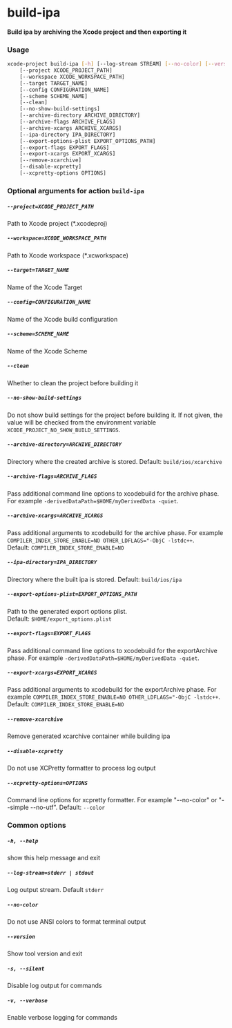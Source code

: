 
build-ipa
=========


**Build ipa by archiving the Xcode project and then exporting it**
### Usage
```bash
xcode-project build-ipa [-h] [--log-stream STREAM] [--no-color] [--version] [-s] [-v]
    [--project XCODE_PROJECT_PATH]
    [--workspace XCODE_WORKSPACE_PATH]
    [--target TARGET_NAME]
    [--config CONFIGURATION_NAME]
    [--scheme SCHEME_NAME]
    [--clean]
    [--no-show-build-settings]
    [--archive-directory ARCHIVE_DIRECTORY]
    [--archive-flags ARCHIVE_FLAGS]
    [--archive-xcargs ARCHIVE_XCARGS]
    [--ipa-directory IPA_DIRECTORY]
    [--export-options-plist EXPORT_OPTIONS_PATH]
    [--export-flags EXPORT_FLAGS]
    [--export-xcargs EXPORT_XCARGS]
    [--remove-xcarchive]
    [--disable-xcpretty]
    [--xcpretty-options OPTIONS]
```
### Optional arguments for action `build-ipa`

##### `--project=XCODE_PROJECT_PATH`


Path to Xcode project (\*.xcodeproj)
##### `--workspace=XCODE_WORKSPACE_PATH`


Path to Xcode workspace (\*.xcworkspace)
##### `--target=TARGET_NAME`


Name of the Xcode Target
##### `--config=CONFIGURATION_NAME`


Name of the Xcode build configuration
##### `--scheme=SCHEME_NAME`


Name of the Xcode Scheme
##### `--clean`


Whether to clean the project before building it
##### `--no-show-build-settings`


Do not show build settings for the project before building it. If not given, the value will be checked from the environment variable `XCODE_PROJECT_NO_SHOW_BUILD_SETTINGS`.
##### `--archive-directory=ARCHIVE_DIRECTORY`


Directory where the created archive is stored. Default:&nbsp;`build/ios/xcarchive`
##### `--archive-flags=ARCHIVE_FLAGS`


Pass additional command line options to xcodebuild for the archive phase. For example `-derivedDataPath=$HOME/myDerivedData -quiet`.
##### `--archive-xcargs=ARCHIVE_XCARGS`


Pass additional arguments to xcodebuild for the archive phase. For example `COMPILER_INDEX_STORE_ENABLE=NO OTHER_LDFLAGS="-ObjC -lstdc++`. Default:&nbsp;`COMPILER_INDEX_STORE_ENABLE=NO`
##### `--ipa-directory=IPA_DIRECTORY`


Directory where the built ipa is stored. Default:&nbsp;`build/ios/ipa`
##### `--export-options-plist=EXPORT_OPTIONS_PATH`


Path to the generated export options plist. Default:&nbsp;`$HOME/export_options.plist`
##### `--export-flags=EXPORT_FLAGS`


Pass additional command line options to xcodebuild for the exportArchive phase. For example `-derivedDataPath=$HOME/myDerivedData -quiet`.
##### `--export-xcargs=EXPORT_XCARGS`


Pass additional arguments to xcodebuild for the exportArchive phase. For example `COMPILER_INDEX_STORE_ENABLE=NO OTHER_LDFLAGS="-ObjC -lstdc++`. Default:&nbsp;`COMPILER_INDEX_STORE_ENABLE=NO`
##### `--remove-xcarchive`


Remove generated xcarchive container while building ipa
##### `--disable-xcpretty`


Do not use XCPretty formatter to process log output
##### `--xcpretty-options=OPTIONS`


Command line options for xcpretty formatter. For example "--no-color" or "--simple  --no-utf". Default:&nbsp;`--color`
### Common options

##### `-h, --help`


show this help message and exit
##### `--log-stream=stderr | stdout`


Log output stream. Default `stderr`
##### `--no-color`


Do not use ANSI colors to format terminal output
##### `--version`


Show tool version and exit
##### `-s, --silent`


Disable log output for commands
##### `-v, --verbose`


Enable verbose logging for commands